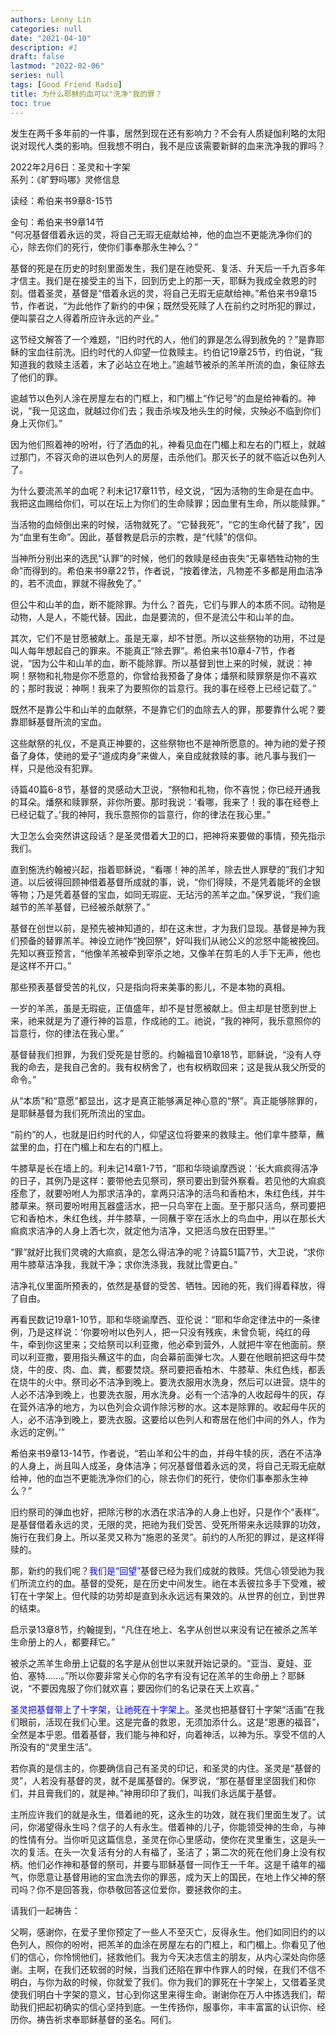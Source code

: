 ```yaml
---
authors: Lenny Lin
categories: null
date: "2021-04-10"
description: #1
draft: false
lastmod: "2022-02-06"
series: null
tags: [Good Friend Radio]
title: 为什么耶稣的血可以"洗净"我的罪？
toc: true
---
```


发生在两千多年前的一件事，居然到现在还有影响力？不会有人质疑伽利略的太阳说对现代人类的影响。但我想不明白，我不是应该需要新鲜的血来洗净我的罪吗？  

<!--more-->

2022年2月6日：圣灵和十字架  \
系列：《旷野吗哪》灵修信息

读经：希伯来书9章8-15节

金句：希伯来书9章14节  \
“何况基督借着永远的灵，将自己无瑕无疵献给神，他的血岂不更能洗净你们的心，除去你们的死行，使你们事奉那永生神么？”

基督的死是在历史的时刻里面发生，我们是在祂受死、复活、升天后一千九百多年才信主。我们是在接受主的当下，回到历史上的那一天，耶稣为我成全救恩的时刻。借着圣灵，基督是“借着永远的灵，将自己无瑕无疵献给神。”希伯来书9章15节，作者说，“为此他作了新约的中保；既然受死赎了人在前约之时所犯的罪过，便叫蒙召之人得着所应许永远的产业。”

这节经文解答了一个难题，“旧约时代的人，他们的罪是怎么得到赦免的？”是靠耶稣的宝血往前洗。旧约时代的人仰望一位救赎主。约伯记19章25节，约伯说，“我知道我的救赎主活着，末了必站立在地上。”逾越节被杀的羔羊所流的血，象征除去了他们的罪。

逾越节以色列人涂在房屋左右的门框上，和门楣上“作记号”的血是给神看的。神说，“我一见这血，就越过你们去；我击杀埃及地头生的时候，灾殃必不临到你们身上灭你们。”

因为他们照着神的吩咐，行了洒血的礼，神看见血在门楣上和左右的门框上，就越过那门，不容灭命的进以色列人的房屋，击杀他们。那灭长子的就不临近以色列人了。

为什么要流羔羊的血呢？利未记17章11节，经文说，“因为活物的生命是在血中。我把这血赐给你们，可以在坛上为你们的生命赎罪；因血里有生命，所以能赎罪。”

当活物的血倾倒出来的时候，活物就死了。“它替我死”，“它的生命代替了我”，因为“血里有生命”。因此，基督教是启示的宗教，是“代赎”的信仰。

当神所分别出来的选民“认罪”的时候，他们的救赎是经由丧失“无辜牺牲动物的生命”而得到的。希伯来书9章22节，作者说，“按着律法，凡物差不多都是用血洁净的，若不流血，罪就不得赦免了。”

但公牛和山羊的血，断不能除罪。为什么？首先，它们与罪人的本质不同。动物是动物，人是人，不能代替。因此，血是要流的，但不是流公牛和山羊的血。

其次，它们不是甘愿被献上。虽是无辜，却不甘愿。所以这些祭物的功用，不过是叫人每年想起自己的罪来。不能真正“除去罪”。希伯来书10章4-7节，作者说，“因为公牛和山羊的血，断不能除罪。所以基督到世上来的时候，就说：神啊！祭物和礼物是你不愿意的，你曾给我预备了身体；燔祭和赎罪祭是你不喜欢的；那时我说：神啊！我来了为要照你的旨意行。我的事在经卷上已经记载了。”

既然不是靠公牛和山羊的血献祭，不是靠它们的血除去人的罪，那要靠什么呢？要靠耶稣基督所流的宝血。

这些献祭的礼仪，不是真正神要的，这些祭物也不是神所愿意的。神为祂的爱子预备了身体，使祂的爱子“道成肉身”来做人，亲自成就救赎的事。祂凡事与我们一样，只是他没有犯罪。

诗篇40篇6-8节，基督的灵感动大卫说，“祭物和礼物，你不喜悦；你已经开通我的耳朵。燔祭和赎罪祭，非你所要。那时我说：‘看哪，我来了！我的事在经卷上已经记载了。’我的神阿，我乐意照你的旨意行，你的律法在我心里。”

大卫怎么会突然讲这段话？是圣灵借着大卫的口，把神将来要做的事情，预先指示我们。

直到施洗约翰被兴起，指着耶稣说，“看哪！神的羔羊，除去世人罪孽的”我们才知道。以后彼得回顾神借着基督所成就的事，说，“你们得赎，不是凭着能坏的金银等物；乃是凭着基督的宝血，如同无瑕庛、无玷污的羔羊之血。”保罗说，“我们逾越节的羔羊基督，已经被杀献祭了。”

基督在创世以前，是预先被神知道的，却在这末世，才为我们显现。基督是神为我们预备的替罪羔羊。神设立祂作“挽回祭”，好叫我们从祂公义的忿怒中能被挽回。先知以赛亚预言，“他像羊羔被牵到宰杀之地，又像羊在剪毛的人手下无声，他也是这样不开口。”

那些预表基督受苦的礼仪，只是指向将来美事的影儿，不是本物的真相。

一岁的羊羔，虽是无瑕疵，正值盛年，却不是甘愿被献上。但主却是甘愿到世上来，祂来就是为了遵行神的旨意，作成祂的工。祂说，“我的神阿，我乐意照你的旨意行，你的律法在我心里。”

基督替我们担罪，为我们受死是甘愿的。约翰福音10章18节，耶稣说，“没有人夺我的命去，是我自己舍的。我有权柄舍了，也有权柄取回来；这是我从我父所受的命令。”

从“本质”和“意愿”都显出，这才是真正能够满足神心意的“祭”。真正能够除罪的，是耶稣基督为我们死所流出的宝血。

“前约”的人，也就是旧约时代的人，仰望这位将要来的救赎主。他们拿牛膝草，蘸盆里的血，打在门楣上和左右的门框上。

牛膝草是长在墙上的。利未记14章1-7节，“耶和华晓谕摩西说：‘长大痲疯得洁净的日子，其例乃是这样：要带他去见祭司，祭司要出到营外察看。若见他的大痲疯痊愈了，就要吩咐人为那求洁净的，拿两只洁净的活鸟和香柏木，朱红色线，并牛膝草来。祭司要吩咐用瓦器盛活水，把一只鸟宰在上面。至于那只活鸟，祭司要把它和香柏木，朱红色线，并牛膝草，一同蘸于宰在活水上的鸟血中，用以在那长大痲疯求洁净的人身上洒七次，就定他为洁净，又把活鸟放在田野里。’”

“罪”就好比我们灵魂的大痲疯，是怎么得洁净的呢？诗篇51篇7节，大卫说，“求你用牛膝草洁净我，我就干净；求你洗涤我，我就比雪更白。”

洁净礼仪里面所预表的，依然是基督的受苦、牺牲。因祂的死，我们得着释放，得了自由。

再看民数记19章1-10节，耶和华晓谕摩西、亚伦说：“耶和华命定律法中的一条律例，乃是这样说：‘你要吩咐以色列人，把一只没有残疾，未曾负轭，纯红的母牛，牵到你这里来；交给祭司以利亚撒，他必牵到营外，人就把牛宰在他面前。祭司以利亚撒，要用指头蘸这牛的血，向会幕前面弹七次。人要在他眼前把这母牛焚烧，牛的皮、肉、血、粪，都要焚烧。祭司要把香柏木、牛膝草、朱红色线，都丢在烧牛的火中。祭司必不洁净到晚上。要洗衣服用水洗身，然后可以进营。烧牛的人必不洁净到晚上，也要洗衣服，用水洗身。必有一个洁净的人收起母牛的灰，存在营外洁净的地方，为以色列会众调作除污秽的水。这本是除罪的。收起母牛灰的人，必不洁净到晚上，要洗衣服。这要给以色列人和寄居在他们中间的外人，作为永远的定例。’”

希伯来书9章13-14节，作者说，“若山羊和公牛的血，并母牛犊的灰，洒在不洁净的人身上，尚且叫人成圣，身体洁净；何况基督借着永远的灵，将自己无瑕无疵献给神，他的血岂不更能洗净你们的心，除去你们的死行，使你们事奉那永生神么？”

旧约祭司的弹血也好，把除污秽的水洒在求洁净的人身上也好，只是作个“表样”。是基督借着永远的灵，无限的灵，把祂为我们受苦、受死所带来永远赎罪的功效，施行在我们身上。所以圣灵又称为“施恩的圣灵”。前约的人所犯的罪过，是这样得赎的。

那，新约的我们呢？<font color ="blue">我们是“回望”</font>基督已经为我们成就的救赎。凭信心领受祂为我们所流立约的血。基督的受死，是在历史中间发生。祂在本丢彼拉多手下受难，被钉在十字架上。但代赎的功劳却是直到永永远远有果效的。从世界的创立，到世界的结束。

启示录13章8节，约翰提到，“凡住在地上、名字从创世以来没有记在被杀之羔羊生命册上的人，都要拜它。”

被杀之羔羊生命册上记载的名字是从创世以来就开始记录的。“亚当、夏娃、亚伯、塞特……。”所以你要非常关心你的名字有没有记在羔羊的生命册上？耶稣说，“不要因鬼服了你们就欢喜；要因你们的名记录在天上欢喜。”

<font color ="blue">圣灵把基督带上了十字架，让祂死在十字架上</font>。圣灵也把基督钉十字架“活画”在我们眼前，活现在我们心里。这是完备的救恩，无须加添什么。这是“恩惠的福音”，全然是本乎恩。借着基督，我们能与神和好，向着神活，以神为乐。享受不信的人所没有的“灵里生活”。

若你真的是信主的，你要确信自己有圣灵的印记，和圣灵的内住。圣灵是“基督的灵”，人若没有基督的灵，就不是属基督的。保罗说，“那在基督里坚固我们和你们，并且膏我们的，就是神。”神用印印了我们，叫我们永远属于基督。

主所应许我们的就是永生，借着祂的死，这永生的功效，就在我们里面生发了。试问，你渴望得永生吗？信子的人有永生。借着神的儿子，你能领受神的生命，与神的性情有分。当你听见这篇信息，圣灵在你心里感动，使你在灵里重生，这是头一次的复活。在头一次复活有分的人有福了，圣洁了；第二次的死在他们身上没有权柄。他们必作神和基督的祭司，并要与耶稣基督一同作王一千年。这是千禧年的福气，你愿意让基督用祂的宝血洗去你的罪恶，成为天上的国民，在地上作父神的祭司吗？你不是回答我，你恭敬回答这位爱你，要拯救你的主。

请我们一起祷告：  

父啊，感谢你，在爱子里你预定了一些人不至灭亡，反得永生。他们如同旧约的以色列人，照你的吩咐，把羔羊的血涂在房屋左右的门框上，和门楣上。你看见了他们的信心，你怜悯他们，拯救他们。我为今天决志信主的朋友，从内心深处向你感谢。主啊，在我们还软弱的时候，当我们还陷在罪中作罪人的时候，在我们不信不明白，与你为敌的时候，你就爱了我们。你为我们的罪死在十字架上，又借着圣灵使我们明白十字架的意义，甘心到你这里来得生命。谢谢你在万人中拣选我们，帮助我们把起初确实的信心坚持到底。一生传扬你，服事你，丰丰富富的认识你、经历你。祷告祈求奉耶稣基督的圣名。阿们。